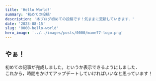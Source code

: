 ```yaml
---
title: 'Hello World!'
summary: '初めての投稿'
description: '本ブログ初めての投稿です！気ままに更新していきます．'
date: '2023-08-15'
slug: '0000-hello-world'
hero_image: '../../images/posts/0000/mame77-logo.png'
---
```


## やぁ！  
初めての記事が完成しました，というか表示できるようにしました．  
これから，時間をかけてアップデートしていければいいなと思っています！  